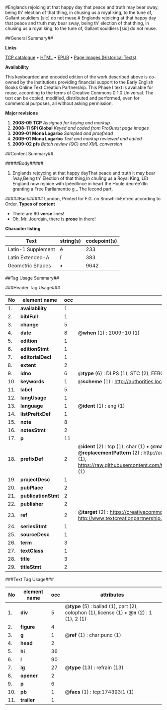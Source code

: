 #Englands rejoicing at that happy day that peace and truth may bear sway, being th' election of that thing, in chusing us a royal king, to the tune of, Gallant souldiers [sic] do not muse.#
Englands rejoicing at that happy day that peace and truth may bear sway, being th' election of that thing, in chusing us a royal king, to the tune of, Gallant souldiers [sic] do not muse.

##General Summary##

**Links**

[TCP catalogue](http://www.ota.ox.ac.uk/tcp/)  • 
[HTML](http://tei.it.ox.ac.uk/tcp/Texts-HTML/free/B03/B03104.html)  • 
[EPUB](http://tei.it.ox.ac.uk/tcp/Texts-EPUB/free/B03/B03104.epub) • 
[Page images (Historical Texts)](https://data.historicaltexts.jisc.ac.uk/view?pubId=eebo-47012424e&pageId=eebo-47012424e-174393-1)

**Availability**

This keyboarded and encoded edition of the
	       work described above is co-owned by the institutions
	       providing financial support to the Early English Books
	       Online Text Creation Partnership. This Phase I text is
	       available for reuse, according to the terms of Creative
	       Commons 0 1.0 Universal. The text can be copied,
	       modified, distributed and performed, even for
	       commercial purposes, all without asking permission.

**Major revisions**

1. __2008-09__ __TCP__ *Assigned for keying and markup*
1. __2008-11__ __SPi Global__ *Keyed and coded from ProQuest page images*
1. __2009-01__ __Mona Logarbo__ *Sampled and proofread*
1. __2009-01__ __Mona Logarbo__ *Text and markup reviewed and edited*
1. __2009-02__ __pfs__ *Batch review (QC) and XML conversion*

##Content Summary##

#####Body#####

1. Englands rejoycing at that happy dayThat peace and truth it may bear ſway,Being th' Election of that thing,In chuſing us a Royal King,
LEt England now rejoice with ſpéedſince in heart the Houſe decrée'dIn granting a Frée Parliamentto g
    _ The ſecond part,

#####Back#####
London, Printed for F.G. on Snowhill▪Entred according to Order.
**Types of content**

  * There are 90 **verse** lines!
  * Oh, Mr. Jourdain, there is **prose** in there!

**Character listing**


|Text|string(s)|codepoint(s)|
|---|---|---|
|Latin-1 Supplement|é|233|
|Latin Extended-A|ſ|383|
|Geometric Shapes|▪|9642|

##Tag Usage Summary##

###Header Tag Usage###

|No|element name|occ|attributes|
|---|---|---|---|
|1.|__availability__|1||
|2.|__biblFull__|1||
|3.|__change__|5||
|4.|__date__|8| @__when__ (1) : 2009-10 (1)|
|5.|__edition__|1||
|6.|__editionStmt__|1||
|7.|__editorialDecl__|1||
|8.|__extent__|2||
|9.|__idno__|6| @__type__ (6) : DLPS (1), STC (2), EEBO-CITATION (1), OCLC (1), VID (1)|
|10.|__keywords__|1| @__scheme__ (1) : http://authorities.loc.gov/ (1)|
|11.|__label__|5||
|12.|__langUsage__|1||
|13.|__language__|1| @__ident__ (1) : eng (1)|
|14.|__listPrefixDef__|1||
|15.|__note__|8||
|16.|__notesStmt__|2||
|17.|__p__|11||
|18.|__prefixDef__|2| @__ident__ (2) : tcp (1), char (1)  •  @__matchPattern__ (2) : ([0-9\-]+):([0-9IVX]+) (1), (.+) (1)  •  @__replacementPattern__ (2) : http://eebo.chadwyck.com/downloadtiff?vid=$1&page=$2 (1), https://raw.githubusercontent.com/textcreationpartnership/Texts/master/tcpchars.xml#$1 (1)|
|19.|__projectDesc__|1||
|20.|__pubPlace__|2||
|21.|__publicationStmt__|2||
|22.|__publisher__|2||
|23.|__ref__|2| @__target__ (2) : https://creativecommons.org/publicdomain/zero/1.0/ (1), http://www.textcreationpartnership.org/docs/. (1)|
|24.|__seriesStmt__|1||
|25.|__sourceDesc__|1||
|26.|__term__|3||
|27.|__textClass__|1||
|28.|__title__|3||
|29.|__titleStmt__|2||


###Text Tag Usage###

|No|element name|occ|attributes|
|---|---|---|---|
|1.|__div__|5| @__type__ (5) : ballad (1), part (2), colophon (1), license (1)  •  @__n__ (2) : 1 (1), 2 (1)|
|2.|__figure__|4||
|3.|__g__|1| @__ref__ (1) : char:punc (1)|
|4.|__head__|2||
|5.|__hi__|36||
|6.|__l__|90||
|7.|__lg__|27| @__type__ (13) : refrain (13)|
|8.|__opener__|2||
|9.|__p__|6||
|10.|__pb__|1| @__facs__ (1) : tcp:174393:1 (1)|
|11.|__trailer__|1||
